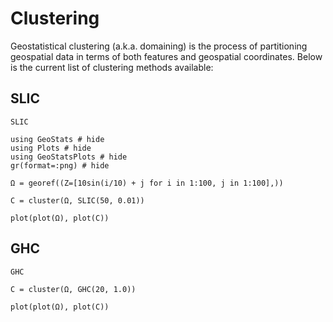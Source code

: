 # Clustering

Geostatistical clustering (a.k.a. domaining) is the process of partitioning
geospatial data in terms of both features and geospatial coordinates. Below
is the current list of clustering methods available:

## SLIC

```@docs
SLIC
```

```@example clustering
using GeoStats # hide
using Plots # hide
using GeoStatsPlots # hide
gr(format=:png) # hide

Ω = georef((Z=[10sin(i/10) + j for i in 1:100, j in 1:100],))

C = cluster(Ω, SLIC(50, 0.01))

plot(plot(Ω), plot(C))
```

## GHC

```@docs
GHC
```

```@example clustering
C = cluster(Ω, GHC(20, 1.0))

plot(plot(Ω), plot(C))
```
